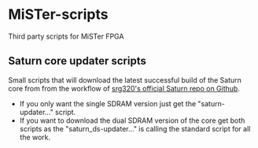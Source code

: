 # MiSTer-scripts
Third party scripts for MiSTer FPGA

## Saturn core updater scripts
Small scripts that will download the latest successful build of the Saturn core from  from the workflow of [srg320's official Saturn repo on Github](https://github.com/srg320/Saturn_MiSTer).

- If you only want the single SDRAM version just get the "saturn-updater..." script.
- If you want to download the dual SDRAM version of the core get both scripts as the "saturn_ds-updater..." is calling the standard script for all the work.
